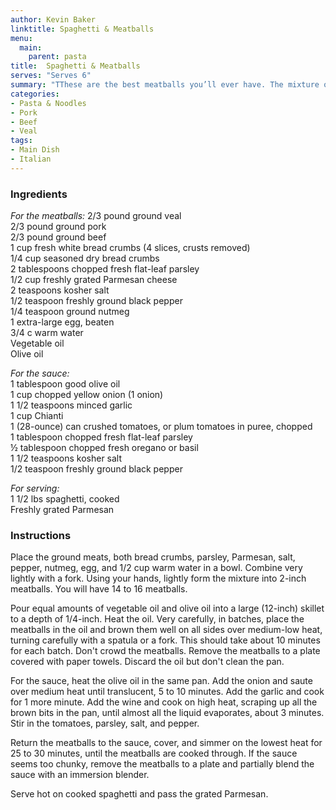 ```yaml
---
author: Kevin Baker
linktitle: Spaghetti & Meatballs
menu:
  main:
    parent: pasta
title:  Spaghetti & Meatballs
serves: "Serves 6"
summary: "TThese are the best meatballs you’ll ever have. The mixture of beef, veal and pork is critical to achieving a perfect texture and flavor."
categories:
- Pasta & Noodles
- Pork
- Beef 
- Veal
tags: 
- Main Dish
- Italian
---
```

### Ingredients

<div class="ingredient-list">

*For the meatballs:*
2/3 pound ground veal  
2/3 pound ground pork  
2/3 pound ground beef  
1 cup fresh white bread crumbs (4 slices, crusts removed)  
1/4 cup seasoned dry bread crumbs  
2 tablespoons chopped fresh flat-leaf parsley  
1/2 cup freshly grated Parmesan cheese  
2 teaspoons kosher salt  
1/2 teaspoon freshly ground black pepper  
1/4 teaspoon ground nutmeg  
1 extra-large egg, beaten  
3/4 c warm water  
Vegetable oil  
Olive oil  
  
*For the sauce:*  
1 tablespoon good olive oil  
1 cup chopped yellow onion (1 onion)  
1 1/2 teaspoons minced garlic  
1 cup Chianti  
1 (28-ounce) can crushed tomatoes, or plum tomatoes in puree, chopped  
1 tablespoon chopped fresh flat-leaf parsley  
½ tablespoon chopped fresh oregano or basil  
1 1/2 teaspoons kosher salt  
1/2 teaspoon freshly ground black pepper  
  
*For serving:*  
1 1/2 lbs spaghetti, cooked  
Freshly grated Parmesan  


</div>

### Instructions
Place the ground meats, both bread crumbs, parsley, Parmesan, salt, pepper, nutmeg, egg, and 1/2 cup warm water in a bowl. Combine very lightly with a fork. Using your hands, lightly form the mixture into 2-inch meatballs. You will have 14 to 16 meatballs.

Pour equal amounts of vegetable oil and olive oil into a large (12-inch) skillet to a depth of 1/4-inch. Heat the oil. Very carefully, in batches, place the meatballs in the oil and brown them well on all sides over medium-low heat, turning carefully with a spatula or a fork. This should take about 10 minutes for each batch. Don't crowd the meatballs. Remove the meatballs to a plate covered with paper towels. Discard the oil but don't clean the pan.

For the sauce, heat the olive oil in the same pan. Add the onion and saute over medium heat until translucent, 5 to 10 minutes. Add the garlic and cook for 1 more minute. Add the wine and cook on high heat, scraping up all the brown bits in the pan, until almost all the liquid evaporates, about 3 minutes. Stir in the tomatoes, parsley, salt, and pepper.

Return the meatballs to the sauce, cover, and simmer on the lowest heat for 25 to 30 minutes, until the meatballs are cooked through. If the sauce seems too chunky, remove the meatballs to a plate and partially blend the sauce with an immersion blender.

Serve hot on cooked spaghetti and pass the grated Parmesan.
